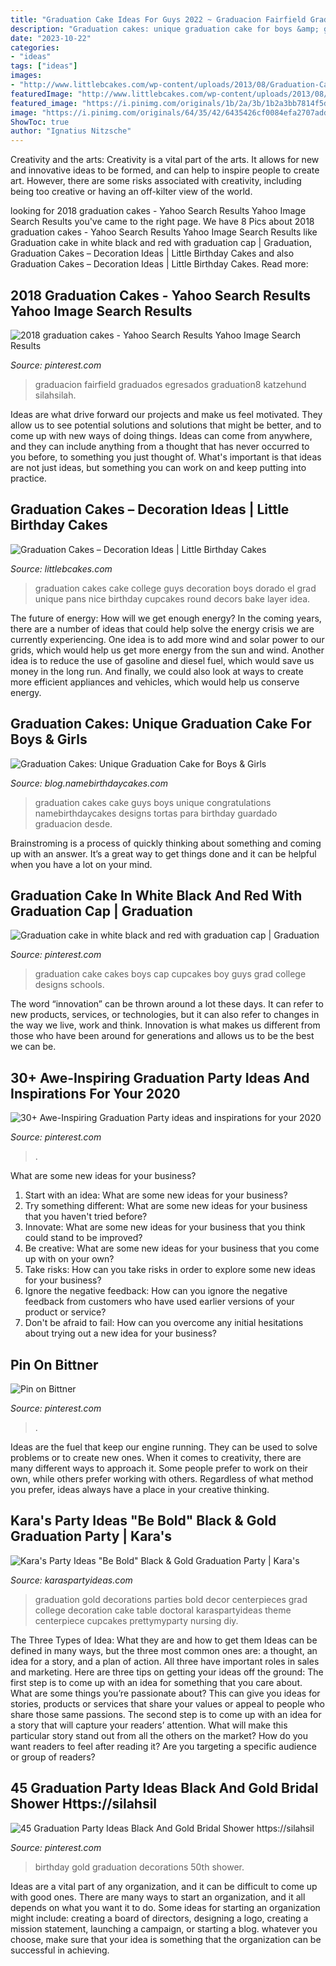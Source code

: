 ```yaml
---
title: "Graduation Cake Ideas For Guys 2022 ~ Graduacion Fairfield Graduados Egresados Graduation8 Katzehund Silahsilah"
description: "Graduation cakes: unique graduation cake for boys &amp; girls"
date: "2023-10-22"
categories:
- "ideas"
tags: ["ideas"]
images:
- "http://www.littlebcakes.com/wp-content/uploads/2013/08/Graduation-Cake-Pans.jpg"
featuredImage: "http://www.littlebcakes.com/wp-content/uploads/2013/08/Graduation-Cake-Pans.jpg"
featured_image: "https://i.pinimg.com/originals/1b/2a/3b/1b2a3bb7814f5d65f9a1a1c56febcda1.jpg"
image: "https://i.pinimg.com/originals/64/35/42/6435426cf0084efa2707add72050954c.jpg"
ShowToc: true
author: "Ignatius Nitzsche"
---
```



Creativity and the arts:
Creativity is a vital part of the arts. It allows for new and innovative ideas to be formed, and can help to inspire people to create art. However, there are some risks associated with creativity, including being too creative or having an off-kilter view of the world.

	

		
looking for 2018 graduation cakes - Yahoo Search Results Yahoo Image Search Results you've came to the right page. We have 8 Pics about 2018 graduation cakes - Yahoo Search Results Yahoo Image Search Results like Graduation cake in white black and red with graduation cap | Graduation, Graduation Cakes – Decoration Ideas | Little Birthday Cakes and also Graduation Cakes – Decoration Ideas | Little Birthday Cakes. Read more:
		
    
## 2018 Graduation Cakes - Yahoo Search Results Yahoo Image Search Results

<img loading=lazy src="https://i.pinimg.com/originals/64/35/42/6435426cf0084efa2707add72050954c.jpg" onerror="this.onerror=null;this.src='https://tse1.mm.bing.net/th?id=OIP.pGnv2kpfd-5b7BbeId4P2QHaJ3&amp;pid=15.1';" alt="2018 graduation cakes - Yahoo Search Results Yahoo Image Search Results">

_Source: pinterest.com_

>graduacion fairfield graduados egresados graduation8 katzehund silahsilah. 

	

Ideas are what drive forward our projects and make us feel motivated. They allow us to see potential solutions and solutions that might be better, and to come up with new ways of doing things. Ideas can come from anywhere, and they can include anything from a thought that has never occurred to you before, to something you just thought of. What's important is that ideas are not just ideas, but something you can work on and keep putting into practice.

    
## Graduation Cakes – Decoration Ideas | Little Birthday Cakes

<img loading=lazy src="http://www.littlebcakes.com/wp-content/uploads/2013/08/Graduation-Cake-Pans.jpg" onerror="this.onerror=null;this.src='https://tse2.mm.bing.net/th?id=OIP.h7JsWafve_9TjcRMi4l70wHaJ4&amp;pid=15.1';" alt="Graduation Cakes – Decoration Ideas | Little Birthday Cakes">

_Source: littlebcakes.com_

>graduation cakes cake college guys decoration boys dorado el grad unique pans nice birthday cupcakes round decors bake layer idea. 

	

The future of energy: How will we get enough energy?
In the coming years, there are a number of ideas that could help solve the energy crisis we are currently experiencing. One idea is to add more wind and solar power to our grids, which would help us get more energy from the sun and wind. Another idea is to reduce the use of gasoline and diesel fuel, which would save us money in the long run. And finally, we could also look at ways to create more efficient appliances and vehicles, which would help us conserve energy.

    
## Graduation Cakes: Unique Graduation Cake For Boys &amp; Girls

<img loading=lazy src="https://blog.namebirthdaycakes.com/images/dps/graduation-cakes-for-guys_ccd5.png" onerror="this.onerror=null;this.src='https://tse2.mm.bing.net/th?id=OIP.uJq0V7xog8P5zFL-ry-W3wHaHa&amp;pid=15.1';" alt="Graduation Cakes: Unique Graduation Cake for Boys &amp; Girls">

_Source: blog.namebirthdaycakes.com_

>graduation cakes cake guys boys unique congratulations namebirthdaycakes designs tortas para birthday guardado graduacion desde. 

	

Brainstroming is a process of quickly thinking about something and coming up with an answer. It’s a great way to get things done and it can be helpful when you have a lot on your mind.

    
## Graduation Cake In White Black And Red With Graduation Cap | Graduation

<img loading=lazy src="https://i.pinimg.com/736x/e8/f4/b7/e8f4b78172948c692f727abd15afda3d--red-and-black-graduation-cake-graduation-cake-ideas-for-boys-high-schools.jpg" onerror="this.onerror=null;this.src='https://tse4.mm.bing.net/th?id=OIP.p7fj8j8wpD7hN0omjodixQHaHa&amp;pid=15.1';" alt="Graduation cake in white black and red with graduation cap | Graduation">

_Source: pinterest.com_

>graduation cake cakes boys cap cupcakes boy guys grad college designs schools. 

	

The word “innovation” can be thrown around a lot these days. It can refer to new products, services, or technologies, but it can also refer to changes in the way we live, work and think. Innovation is what makes us different from those who have been around for generations and allows us to be the best we can be.

    
## 30+ Awe-Inspiring Graduation Party Ideas And Inspirations For Your 2020

<img loading=lazy src="https://i.pinimg.com/736x/ed/1d/08/ed1d088a7649696d8adfde08af2dc4f7--college-graduation-cakes-graduation-.jpg" onerror="this.onerror=null;this.src='https://tse2.mm.bing.net/th?id=OIP.dOSW-cOopqRpXkBXe9bD8gAAAA&amp;pid=15.1';" alt="30+ Awe-Inspiring Graduation Party ideas and inspirations for your 2020">

_Source: pinterest.com_

>. 

	

What are some new ideas for your business?
1. Start with an idea: What are some new ideas for your business? 
2. Try something different: What are some new ideas for your business that you haven't tried before? 
3. Innovate: What are some new ideas for your business that you think could stand to be improved? 
4. Be creative: What are some new ideas for your business that you come up with on your own? 
5. Take risks: How can you take risks in order to explore some new ideas for your business? 
6. Ignore the negative feedback: How can you ignore the negative feedback from customers who have used earlier versions of your product or service? 
7. Don't be afraid to fail: How can you overcome any initial hesitations about trying out a new idea for your business?

    
## Pin On Bittner

<img loading=lazy src="https://i.pinimg.com/originals/1b/2a/3b/1b2a3bb7814f5d65f9a1a1c56febcda1.jpg" onerror="this.onerror=null;this.src='https://tse1.mm.bing.net/th?id=OIP.Mnn61Bz1lrxlAfpJtm8SWQHaJ4&amp;pid=15.1';" alt="Pin on Bittner">

_Source: pinterest.com_

>. 

	

Ideas are the fuel that keep our engine running. They can be used to solve problems or to create new ones. When it comes to creativity, there are many different ways to approach it. Some people prefer to work on their own, while others prefer working with others. Regardless of what method you prefer, ideas always have a place in your creative thinking.

    
## Kara&#039;s Party Ideas &quot;Be Bold&quot; Black &amp; Gold Graduation Party | Kara&#039;s

<img loading=lazy src="https://karaspartyideas.com/wp-content/uploads/2017/04/22Be-Bold22-Black-Gold-Graduation-Party-via-Karas-Party-Ideas-KarasPartyIdeas.com7_.jpeg" onerror="this.onerror=null;this.src='https://tse1.mm.bing.net/th?id=OIP.By9uRHDZ0lTQGjSPH9TbTgHaLG&amp;pid=15.1';" alt="Kara&#039;s Party Ideas &quot;Be Bold&quot; Black &amp; Gold Graduation Party | Kara&#039;s">

_Source: karaspartyideas.com_

>graduation gold decorations parties bold decor centerpieces grad college decoration cake table doctoral karaspartyideas theme centerpiece cupcakes prettymyparty nursing diy. 

	

The Three Types of Idea: What they are and how to get them
Ideas can be defined in many ways, but the three most common ones are: a thought, an idea for a story, and a plan of action. All three have important roles in sales and marketing. Here are three tips on getting your ideas off the ground: 
The first step is to come up with an idea for something that you care about. What are some things you’re passionate about? This can give you ideas for stories, products or services that share your values or appeal to people who share those same passions. 
The second step is to come up with an idea for a story that will capture your readers’ attention. What will make this particular story stand out from all the others on the market? How do you want readers to feel after reading it? Are you targeting a specific audience or group of readers?

    
## 45 Graduation Party Ideas Black And Gold Bridal Shower Https://silahsil

<img loading=lazy src="https://i.pinimg.com/736x/66/82/2e/66822e5d5ec4c8644641903d6f671730.jpg" onerror="this.onerror=null;this.src='https://tse2.mm.bing.net/th?id=OIP.nilKmf5nytvDtnf_oAP1eAHaJ3&amp;pid=15.1';" alt="45 Graduation Party Ideas Black And Gold Bridal Shower https://silahsil">

_Source: pinterest.com_

>birthday gold graduation decorations 50th shower. 

	

Ideas are a vital part of any organization, and it can be difficult to come up with good ones. There are many ways to start an organization, and it all depends on what you want it to do. Some ideas for starting an organization might include: creating a board of directors, designing a logo, creating a mission statement, launching a campaign, or starting a blog. whatever you choose, make sure that your idea is something that the organization can be successful in achieving.

